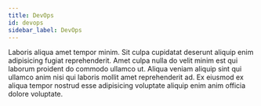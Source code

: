 ```yaml
---
title: DevOps
id: devops
sidebar_label: DevOps
---
```


<!-- @part src="../parts/devops/h1-devops-description.md" -->

Laboris aliqua amet tempor minim. Sit culpa cupidatat deserunt aliquip enim adipisicing fugiat reprehenderit. Amet culpa nulla do velit minim est qui laborum proident do commodo ullamco ut. Aliqua veniam aliquip sint qui ullamco anim nisi qui laboris mollit amet reprehenderit ad. Ex eiusmod ex aliqua tempor nostrud esse adipisicing voluptate aliquip enim anim officia dolore voluptate.
<!-- @/part -->

<!-- @part src="../parts/devops/h1-devops-body.md" -->
<!-- Your content goes here, replacing this comment -->
<!-- @/part -->

